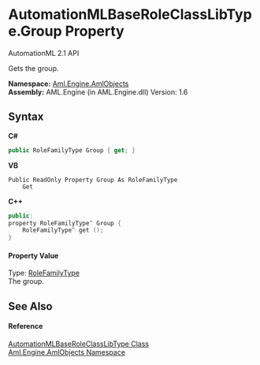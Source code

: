 # AutomationMLBaseRoleClassLibType.Group Property 
AutomationML 2.1 API 

Gets the group.

**Namespace:**&nbsp;<a href="N_Aml_Engine_AmlObjects">Aml.Engine.AmlObjects</a><br />**Assembly:**&nbsp;AML.Engine (in AML.Engine.dll) Version: 1.6

## Syntax

**C#**<br />
``` C#
public RoleFamilyType Group { get; }
```

**VB**<br />
``` VB
Public ReadOnly Property Group As RoleFamilyType
	Get
```

**C++**<br />
``` C++
public:
property RoleFamilyType^ Group {
	RoleFamilyType^ get ();
}
```


#### Property Value
Type: <a href="T_Aml_Engine_CAEX_RoleFamilyType">RoleFamilyType</a><br />The group.

## See Also


#### Reference
<a href="T_Aml_Engine_AmlObjects_AutomationMLBaseRoleClassLibType">AutomationMLBaseRoleClassLibType Class</a><br /><a href="N_Aml_Engine_AmlObjects">Aml.Engine.AmlObjects Namespace</a><br />